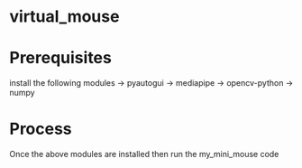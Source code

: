 # virtual_mouse

# Prerequisites
install the following modules
-> pyautogui
-> mediapipe
-> opencv-python
-> numpy

# Process
  Once the above modules are installed then run the my_mini_mouse code
  

